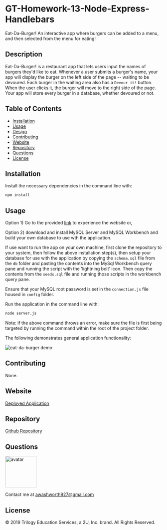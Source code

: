 # GT-Homework-13-Node-Express-Handlebars

Eat-Da-Burger! An interactive app where burgers can be added to a menu, and then selected from the menu for eating!

## Description

Eat-Da-Burger! is a restaurant app that lets users input the names of burgers they'd like to eat. Whenever a user submits a burger's name, your app will display the burger on the left side of the page -- waiting to be devoured. Each burger in the waiting area also has a `Devour it!` button. When the user clicks it, the burger will move to the right side of the page. Your app will store every burger in a database, whether devoured or not.

## Table of Contents

* [Installation](#installation)
* [Usage](#usage)
* [Design](#design)
* [Contributing](#contributing)
* [Website](#website)
* [Repository](#repository)
* [Questions](#questions)
* [License](#license)

## Installation

Install the necessary dependencies in the command line with:

```sh
npm install
```

## Usage

Option 1) Go to the provided <a href="https://blooming-temple-60682.herokuapp.com/">link</a> to experience the website or,

Option 2) download and install MySQL Server and MySQL Workbench and build your own database to use wth the application. 

If use want to run the app on your own machine, first clone the repository to your system, then follow the above installation step(s), then setup your database for use with the application by copying the `schema.sql` file from the `db` folder and pasting the contents into the MySql Workbench query pane and running the script with the 'lightning bolt' icon. Then copy the contents from the `seeds.sql` file and running those scripts in the workbench query pane.

Ensure that your MySQL root password is set in the `connection.js` file housed in `config` folder.

Run the application in the command line with:

```sh
node server.js
```

Note: if the above command throws an error, make sure the file is first being targeted by running the command within the root of the project folder.


The following demonstrates general application functionality:

![eat-da-burger demo](./public/assets/imag/eat-da-burger-demo.gif)

## Contributing

None.

## Website

[Deployed Application](https://blooming-temple-60682.herokuapp.com/)

## Repository

[Github Repository](https://github.com/AlanAshworth/GT-Homework-13-Node-Express-Handlebars)

## Questions

<img src="https://avatars3.githubusercontent.com/u/54105679?v=4" alt="avatar" width="100px" height="100px" />

Contact me at <a href="mailto:awashworth927@gmail.com">awashworth927@gmail.com</a>

## License

© 2019 Trilogy Education Services, a 2U, Inc. brand. All Rights Reserved.
